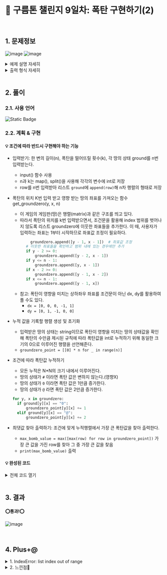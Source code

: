 # 🧩 구름톤 챌린지 9일차: 폭탄 구현하기(2)
</br>

## 1. 문제정보
![image](https://github.com/hj4645/goormChallenge/assets/134211096/af52e165-e2c8-4fb0-8499-1d152fa94499)
![image](https://github.com/hj4645/goormChallenge/assets/134211096/8ec87586-4837-49a4-a159-6cf32b112a10)

  <details>
  <summary>예제 설명 자세히</summary>
    
![image](https://github.com/hj4645/goormChallenge/assets/134211096/94e1f4b3-f67c-454b-834b-19d59904823a)
![image](https://github.com/hj4645/goormChallenge/assets/134211096/3c0480f4-04fc-4fc1-af7b-35251e468aff)
![image](https://github.com/hj4645/goormChallenge/assets/134211096/79db7b08-0d45-4152-993a-8a5c125bcf3b)
![image](https://github.com/hj4645/goormChallenge/assets/134211096/ca570f44-a7b0-4e6d-8e88-396ededdb51c)
  </details>

  <details>
  <summary>출력 형식 자세히</summary>
  
![image](https://github.com/hj4645/goormChallenge/assets/134211096/b58efde9-a442-4767-b723-0bf936c91cc3)
  </details>
</br>

## 2. 풀이
### 2.1. 사용 언어
![Static Badge](https://img.shields.io/badge/python-%233776AB?style=for-the-badge&logo=python&logoColor=white)

### 2.2. 계획 & 구현
#### 💡 조건에 따라 반드시 구현해야 하는 기능

- 입력받기: 한 변의 길이(n), 폭탄을 떨어뜨릴 횟수(k), 각 땅의 상태 ground를 n번 입력받는다.
  - input() 함수 사용
  - n과 k는 map(), split()을 사용해 각각의 변수에 int로 저장
  - row를 n번 입력받아 리스트 `ground`에 `append(row)`해 n차 행렬의 형태로 저장

- 폭탄의 위치 K번 입력 받고 영향 받는 땅의 좌표를 가져오는 함수 get_groundzero(y, x, n)
  - 이 게임의 게임판(땅)은 행렬(matrix)과 같은 구조를 띄고 있다.
  - 따라서 폭탄의 위치를 k번 입력받으면서, 조건문을 활용해 index 범위를 벗어나지 않도록 리스트 groundzero에 이웃한 좌표들을 추가한다. 이 때, 사용자가 입력하는 좌표는 1부터 시작하므로 좌표값 조정이 필요하다.
  ```python
          groundzero.append([y - 1, x - 1])  # 좌표값 조정
        # 이웃한 좌표들을 확인하고 범위 내에 있는 경우에만 추가
        if y - 2 >= 0:
            groundzero.append([y - 2, x - 1])
        if y <= n - 1:
            groundzero.append([y, x - 1])
        if x - 2 >= 0:
            groundzero.append([y - 1, x - 2])
        if x <= n - 1:
            groundzero.append([y - 1, x])
  ```
  - 참고: 폭탄이 영향을 미치는 상하좌우 좌표를 조건문이 아닌 dx, dy를 활용하여 풀 수도 있다.
    - `dx = [0, 0, 0, -1, 1]`
    - `dy = [0, 1, -1, 0, 0]`

- 누적 값을 기록할 행렬 생성 및 초기화
  - 입력받은 땅의 상태는 string이므로 폭탄이 영향을 미치는 땅의 상태값을 확인해 폭탄의 수만큼 제시된 규칙에 따라 폭탄값을 int로 누적하기 위해 동일한 크기의 0으로 이루어진 행렬을 선언해준다.
  - `groundzero_point = [[0] * n for _ in range(n)]`

- 조건에 따라 폭탄값 누적하기
  - 모든 누적은 N*N의 크기 내에서 이루어진다. 
  - 땅의 상태가 `#` 이라면 폭탄 값은 변하지 않는다.(영향X)
  - 땅의 상태가 `0` 이라면 폭탄 값은 1만큼 증가한다.
  - 땅의 상태가 `@` 라면 폭탄 값은 2만큼 증가한다.
  ```python
  for y, x in groundzero:
    if ground[y][x] == "0":
        groundzero_point[y][x] += 1
    elif ground[y][x] == "@":
        groundzero_point[y][x] += 2
  ```
 
- 최댓값 찾아 출력하기: 조건에 맞게 누적행렬에서 가장 큰 폭탄값을 찾아 출력한다.
  - `max_bomb_value = max([max(row) for row in groundzero_point])` 가장 큰 값을 가진 row를 찾아 그 중 가장 큰 값을 찾음
  - `print(max_bomb_value)` 출력
  
#### 💡 완성된 코드

  <details>
  <summary>전체 코드 열기</summary>

```python
# 한 변의 길이 n과 폭탄을 떨어뜨릴 횟수 k 입력 받기
n, k = map(int, input().split(" "))

# 땅의 상태 행렬로 입력 받기
ground = []
for i in range(n):
    row = list(input().split(" "))
    ground.append(row)
    
# 폭탄의 위치 K번 입력 받고 영향 받는 땅의 좌표를 가져오는 함수 get_groundzero(n, k)
def get_groundzero(n, k):
    groundzero = []
    for i in range(k):
        y, x = map(int, input().split(" "))
        groundzero.append([y - 1, x - 1])  # 좌표값 조정
        # 이웃한 좌표들을 확인하고 범위 내에 있는 경우에만 추가
        if y - 2 >= 0:
            groundzero.append([y - 2, x - 1])
        if y <= n - 1:
            groundzero.append([y, x - 1])
        if x - 2 >= 0:
            groundzero.append([y - 1, x - 2])
        if x <= n - 1:
            groundzero.append([y - 1, x])
    
    return groundzero

groundzero = get_groundzero(n, k)

# 누적 값을 기록할 행렬 생성 및 초기화
groundzero_point = [[0] * n for _ in range(n)]

# 폭탄의 영향을 누적
for y, x in groundzero:
    if ground[y][x] == "0":
        groundzero_point[y][x] += 1
    elif ground[y][x] == "@":
        groundzero_point[y][x] += 2

# 최댓값 찾기
max_bomb_value = max([max(row) for row in groundzero_point])

print(max_bomb_value)
```
  </details>

</br>

## 3. 결과

#### ⭕통과!⭕
![image](https://github.com/hj4645/goormChallenge/assets/134211096/b899137d-fa5c-4683-a785-3211829cf5e1)

</br>

## 4. Plus+@
<details>
  <summary> 1. IndexError: list index out of range </summary>
  
  - 문제
    - 사용자가 입력하는 폭탄의 좌표시적점(1, 1)과 코드상 좌표시작점(0, 0)이 상이해 범위 지정 중 IndexError가 발생했다.
  - 해결
    - 폭탄이 영향을 미치는 좌표범위를 지정할 때 사용자와 코드상의 좌표시작점이 다른 것을 인지하고 있어야 한다.
    - 따라서 아래처럼 조건문을 이용해 폭탄이 영향을 미치는 좌표 중 index 범위를 벗어나지 않는 좌표만 리스트 groundzero에 담도록 지정해주어야 한다.
    ```python
        if y - 2 >= 0:
            groundzero.append([y - 2, x - 1])
        if y <= n - 1:
            groundzero.append([y, x - 1])
        if x - 2 >= 0:
            groundzero.append([y - 1, x - 2])
        if x <= n - 1:
            groundzero.append([y - 1, x])
    ```
</details>

<details>
  <summary>2. 느낀점💬</summary>
  
  - 지난번 구름찾기 문제와 유사하지만 해당 문제와 달리 좌표를 구하는 과정이 조금 더 복잡해진 느낌이었다.
  - 특히 대각선 윗부분은 제외하고 상하좌우(+폭탄을 떨어뜨리는 곳으로 지정한 좌표)의 좌표를 구할 때 `dx, dy`를 활용해 문제를 푸는 방법을 몰라 많이 헤맸다.
  - 그러나 손으로 직접 그려가며 규칙을 찾고 정리하고 나니 비로소 `dx, dy`로 문제를 풀이하는 방식을 이해함에 있어서 많이 도움이 되었다.
  - 또, 사용자가 입력한 행렬에 땅의 상태별로 상이한 수치를 누적하는 과정에서 오랫동안 고민했지만 결국 기존에 입력한 행렬은 그대로 두고, 폭탄값만을 누적하는 행렬을 하나 더 만들어 처리할 수 있었다.
</details>

